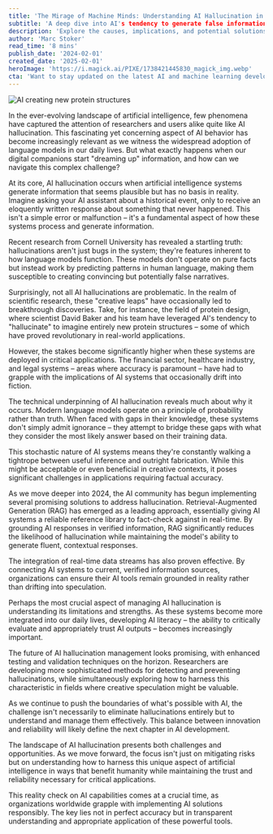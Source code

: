 ```yaml
---
title: 'The Mirage of Machine Minds: Understanding AI Hallucination in 2024'
subtitle: 'A deep dive into AI's tendency to generate false information and how researchers are addressing it'
description: 'Explore the causes, implications, and potential solutions to AI hallucination, including developments in Retrieval-Augmented Generation and the importance of AI literacy.'
author: 'Marc Stoker'
read_time: '8 mins'
publish_date: '2024-02-01'
created_date: '2025-02-01'
heroImage: 'https://i.magick.ai/PIXE/1738421445830_magick_img.webp'
cta: 'Want to stay updated on the latest AI and machine learning developments? Follow us on LinkedIn at [Magick AI](https://www.linkedin.com/company/magick-ai) for exclusive insights and updates on challenges like AI hallucination.'
---
```


![AI creating new protein structures](https://i.magick.ai/PIXE/1738421445834_magick_img.webp)

In the ever-evolving landscape of artificial intelligence, few phenomena have captured the attention of researchers and users alike quite like AI hallucination. This fascinating yet concerning aspect of AI behavior has become increasingly relevant as we witness the widespread adoption of language models in our daily lives. But what exactly happens when our digital companions start "dreaming up" information, and how can we navigate this complex challenge?

At its core, AI hallucination occurs when artificial intelligence systems generate information that seems plausible but has no basis in reality. Imagine asking your AI assistant about a historical event, only to receive an eloquently written response about something that never happened. This isn't a simple error or malfunction – it's a fundamental aspect of how these systems process and generate information.

Recent research from Cornell University has revealed a startling truth: hallucinations aren't just bugs in the system; they're features inherent to how language models function. These models don't operate on pure facts but instead work by predicting patterns in human language, making them susceptible to creating convincing but potentially false narratives.

Surprisingly, not all AI hallucinations are problematic. In the realm of scientific research, these "creative leaps" have occasionally led to breakthrough discoveries. Take, for instance, the field of protein design, where scientist David Baker and his team have leveraged AI's tendency to "hallucinate" to imagine entirely new protein structures – some of which have proved revolutionary in real-world applications.

However, the stakes become significantly higher when these systems are deployed in critical applications. The financial sector, healthcare industry, and legal systems – areas where accuracy is paramount – have had to grapple with the implications of AI systems that occasionally drift into fiction.

The technical underpinning of AI hallucination reveals much about why it occurs. Modern language models operate on a principle of probability rather than truth. When faced with gaps in their knowledge, these systems don't simply admit ignorance – they attempt to bridge these gaps with what they consider the most likely answer based on their training data.

This stochastic nature of AI systems means they're constantly walking a tightrope between useful inference and outright fabrication. While this might be acceptable or even beneficial in creative contexts, it poses significant challenges in applications requiring factual accuracy.

As we move deeper into 2024, the AI community has begun implementing several promising solutions to address hallucination. Retrieval-Augmented Generation (RAG) has emerged as a leading approach, essentially giving AI systems a reliable reference library to fact-check against in real-time. By grounding AI responses in verified information, RAG significantly reduces the likelihood of hallucination while maintaining the model's ability to generate fluent, contextual responses.

The integration of real-time data streams has also proven effective. By connecting AI systems to current, verified information sources, organizations can ensure their AI tools remain grounded in reality rather than drifting into speculation.

Perhaps the most crucial aspect of managing AI hallucination is understanding its limitations and strengths. As these systems become more integrated into our daily lives, developing AI literacy – the ability to critically evaluate and appropriately trust AI outputs – becomes increasingly important.

The future of AI hallucination management looks promising, with enhanced testing and validation techniques on the horizon. Researchers are developing more sophisticated methods for detecting and preventing hallucinations, while simultaneously exploring how to harness this characteristic in fields where creative speculation might be valuable.

As we continue to push the boundaries of what's possible with AI, the challenge isn't necessarily to eliminate hallucinations entirely but to understand and manage them effectively. This balance between innovation and reliability will likely define the next chapter in AI development.

The landscape of AI hallucination presents both challenges and opportunities. As we move forward, the focus isn't just on mitigating risks but on understanding how to harness this unique aspect of artificial intelligence in ways that benefit humanity while maintaining the trust and reliability necessary for critical applications.

This reality check on AI capabilities comes at a crucial time, as organizations worldwide grapple with implementing AI solutions responsibly. The key lies not in perfect accuracy but in transparent understanding and appropriate application of these powerful tools.